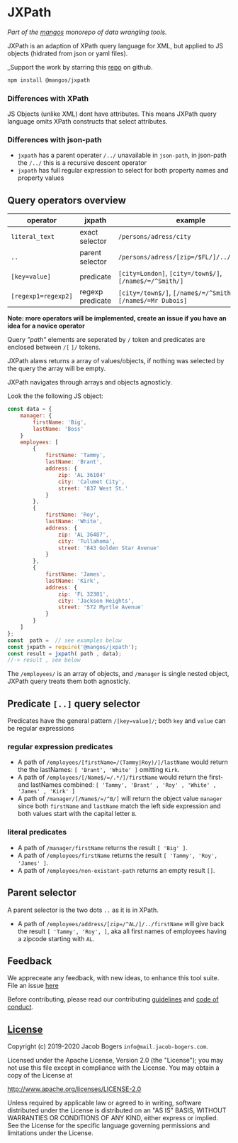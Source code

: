 
# JXPath

_Part of the [mangos](https://github.com/R-js/mangos) monorepo of data wrangling tools._

JXPath is an adaption of XPath query language for XML, but applied to JS objects (hidrated from json or yaml files).

_Support the work by starring this [repo](https://github.com/R-js/mangos) on github.

```bash
npm install @mangos/jxpath
```

### Differences with XPath

JS Objects (unlike XML) dont have attributes. This means JXPath query language omits XPath constructs that select attributes.

### Differences with json-path

- `jxpath` has a parent operater `/../` unavailable in `json-path`, in json-path the `/../` this is a recursive descent operator
- `jxpath` has full regular expression to select for both property names and property values

## Query operators overview

| operator            | jxpath           | example                                                        |
| ------------------- | ---------------- | -------------------------------------------------------------- |
| `literal_text`      | exact selector   | `/persons/adress/city`                                         |
| `..`                | parent selector  | `/persons/adress/[zip=/$FL/]/../firstName`                     |
| `[key=value]`       | predicate        | `[city=London]`, `[city=/town$/]`, `[/name$/=/^Smith/]`        |
| `[regexp1=regexp2]` | regexp predicate | `[city=/town$/]`, `[/name$/=/^Smith/]`, `[/name$/=Mr Dubois]` |

**Note: more operators will be implemented, create an issue if you have an idea for a novice operator**

Query _"path"_ elements are seperated by `/` token and predicates are enclosed between `/[`  `]/` tokens.

JXPath alaws returns a array of values/objects, if nothing was selected by the query the array will be empty.

JXPath navigates through arrays and objects agnosticly.

Look the the following JS object:

```javascript
const data = {
    manager: {
        firstName: 'Big',
        lastName: 'Boss'
    }
    employees: [ 
        {
            firstName: 'Tammy',
            lastName: 'Brant',
            address: {
                zip: 'AL 36104'
                city: 'Calumet City',
                street: '837 West St.'
            }
        },
        {
            firstName: 'Roy',
            lastName: 'White',
            address: {
                zip: 'AL 36487',
                city: 'Tullahoma',
                street: '843 Golden Star Avenue'
            }
        },
        {
            firstName: 'James',
            lastName: 'Kirk',
            address: {
                zip: 'FL 32301',
                city: 'Jackson Heights',
                street: '572 Myrtle Avenue'
            }
        }
    ]
};
const  path =  // see examples below
const jxpath = require('@mangos/jxpath');
const result = jxpath( path , data);
//-> result , see below
```

The `/employees/` is an array of objects, and `/manager` is single nested object, JXPath query treats them both agnosticly.

## Predicate `[..]` query selector

Predicates have the general pattern `/[key=value]/`; both `key` and `value` can be regular expressions

### regular expression predicates

* A path of `/employees/[firstName=/(Tammy|Roy)/]/lastName` would return the the lastNames: `[ 'Brant', 'White' ]` omitting `Kirk`.
* A path of `/employees/[/Name$/=/.*/]/firstName` would return the first-and lastNames combined: `[ 'Tammy', 'Brant' , 'Roy' , 'White' , 'James' , 'Kirk' ]`
* A path of `/manager/[/Name$/=/^B/]` will return the object value `manager` since both `firstName` and `lastName` match the left side expression and both values start with the capital letter `B`.

### literal predicates

* A path of `/manager/firstName` returns the result `[ 'Big' ]`.
* A path of `/employees/firstName` returns the result `[ 'Tammy', 'Roy', 'James' ]`.
* A path of `/employees/non-existant-path` returns an empty result `[]`.

## Parent selector

A parent selector is the two dots `..` as it is in XPath.

* A path of `/employees/address/[zip=/^AL/]/../firstName` will give back the result `[ 'Tammy', 'Roy', ]`, aka all first names of employees having a zipcode starting with `AL`.

## Feedback

We appreceate any feedback, with new ideas, to enhance this tool suite. File an issue [here](https://github.com/R-js/mangos/issues)

Before contributing, please read our contributing [guidelines](CODE_OF_CONDUCT.md) and [code of conduct](CONTRIBUTING_GUIDELINES.md).

## [License](LICENSE)

Copyright (c) 2019-2020 Jacob Bogers `info@mail.jacob-bogers.com`.

Licensed under the Apache License, Version 2.0 (the "License"); you may not use this file except in compliance with the License. You may obtain a copy of the License at

http://www.apache.org/licenses/LICENSE-2.0

Unless required by applicable law or agreed to in writing, software distributed under the License is distributed on an "AS IS" BASIS, WITHOUT WARRANTIES OR CONDITIONS OF ANY KIND, either express or implied. See the License for the specific language governing permissions and limitations under the License.
